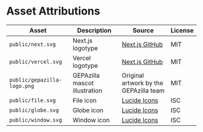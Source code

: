 # Asset Attributions

| Asset | Description | Source | License |
| --- | --- | --- | --- |
| `public/next.svg` | Next.js logotype | [Next.js GitHub](https://github.com/vercel/next.js/blob/canary/packages/create-next-app/templates/app/public/next.svg) | MIT |
| `public/vercel.svg` | Vercel logotype | [Next.js GitHub](https://github.com/vercel/next.js/blob/canary/packages/create-next-app/templates/app/public/vercel.svg) | MIT |
| `public/gepazilla-logo.png` | GEPAzilla mascot illustration | Original artwork by the GEPAzilla team | MIT |
| `public/file.svg` | File icon | [Lucide Icons](https://lucide.dev/icons/file) | ISC |
| `public/globe.svg` | Globe icon | [Lucide Icons](https://lucide.dev/icons/globe) | ISC |
| `public/window.svg` | Window icon | [Lucide Icons](https://lucide.dev/icons/window) | ISC |
